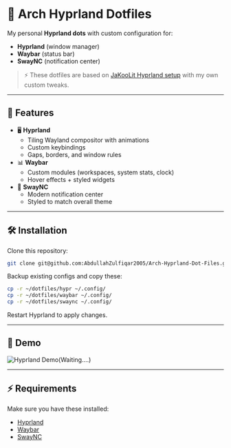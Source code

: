 # 🌸 Arch Hyprland Dotfiles

My personal **Hyprland dots** with custom configuration for:
- **Hyprland** (window manager)
- **Waybar** (status bar)
- **SwayNC** (notification center)

> ⚡ These dotfiles are based on [JaKooLit Hyprland setup](https://github.com/JaKooLit) with my own custom tweaks.

---

## 🚀 Features
- 🖥️ **Hyprland**
  - Tiling Wayland compositor with animations
  - Custom keybindings
  - Gaps, borders, and window rules
- 📊 **Waybar**
  - Custom modules (workspaces, system stats, clock)
  - Hover effects + styled widgets
- 🔔 **SwayNC**
  - Modern notification center
  - Styled to match overall theme

---

## 🛠️ Installation

Clone this repository:
```bash
git clone git@github.com:AbdullahZulfiqar2005/Arch-Hyprland-Dot-Files.git ~/dotfiles
````

Backup existing configs and copy these:

```bash
cp -r ~/dotfiles/hypr ~/.config/
cp -r ~/dotfiles/waybar ~/.config/
cp -r ~/dotfiles/swaync ~/.config/
```

Restart Hyprland to apply changes.

---
## 🎥 Demo
![Hyprland Demo(Waiting....)](images/output.gif)

---

## ⚡ Requirements

Make sure you have these installed:

* [Hyprland](https://github.com/hyprwm/Hyprland)
* [Waybar](https://github.com/Alexays/Waybar)
* [SwayNC](https://github.com/ErikReider/SwayNotificationCenter)

